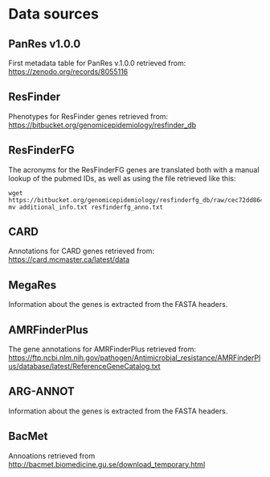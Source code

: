 # Data sources

## PanRes v1.0.0
First metadata table for PanRes v.1.0.0 retrieved from: https://zenodo.org/records/8055116

## ResFinder
Phenotypes for ResFinder genes retrieved from: https://bitbucket.org/genomicepidemiology/resfinder_db

## ResFinderFG
The acronyms for the ResFinderFG genes are translated both with a manual lookup of the pubmed IDs, as well as using the file retrieved like this:
```
wget https://bitbucket.org/genomicepidemiology/resfinderfg_db/raw/cec72dd864faa11ae1301354cecd6cb71880c593/additional_info.txt
mv additional_info.txt resfinderfg_anno.txt
```

## CARD
Annotations for CARD genes retrieved from: https://card.mcmaster.ca/latest/data

## MegaRes
Information about the genes is extracted from the FASTA headers.

## AMRFinderPlus
The gene annotations for AMRFinderPlus retrieved from: https://ftp.ncbi.nlm.nih.gov/pathogen/Antimicrobial_resistance/AMRFinderPlus/database/latest/ReferenceGeneCatalog.txt

## ARG-ANNOT
Information about the genes is extracted from the FASTA headers.

## BacMet
Annoations retrieved from http://bacmet.biomedicine.gu.se/download_temporary.html